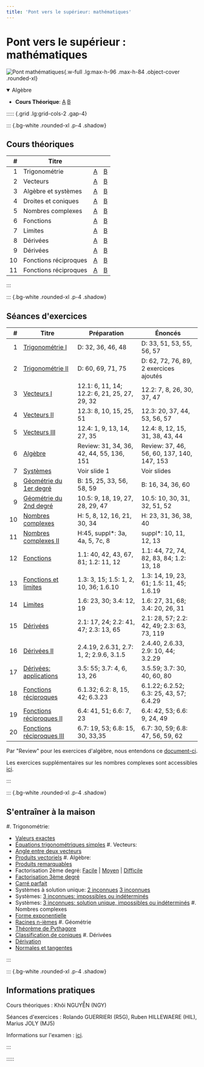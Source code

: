 ```yaml
---
title: 'Pont vers le supérieur: mathématiques'
---
```


# Pont vers le supérieur : mathématiques

![Pont mathématiques](/images/PM1C.png){.w-full .lg:max-h-96 .max-h-84 .object-cover .rounded-xl}

<details open class="bg-white border rounded-xl shadow p-4 py-2 my-4">
<summary class="font-bold">Algèbre</summary>


- **Cours Théorique**: [A](/PM1C/slides/03-algebra?boardName=A) [B](/PM1C/slides/03-algebra?boardName=B)

<AssignmentTable query='{ "courses": { "some": { "code": "algebra" } } }' />
</details>

::::: {.grid .lg:grid-cols-2 .gap-4}

::: {.bg-white .rounded-xl .p-4 .shadow}

## Cours théoriques

|   # | Titre                 |                                                                    |                                                                    |
| --: | --------------------- | :----------------------------------------------------------------: | :----------------------------------------------------------------: |
|   1 | Trigonométrie         |           [A](/PM1C/slides/01-trigonometry?boardName=A)            |           [B](/PM1C/slides/01-trigonometry?boardName=B)            |
|   2 | Vecteurs              |              [A](/PM1C/slides/02-vectors?boardName=A)              |              [B](/PM1C/slides/02-vectors?boardName=B)              |
|   3 | Algèbre et systèmes   |              [A](/PM1C/slides/03-algebra?boardName=A)              |              [B](/PM1C/slides/03-algebra?boardName=B)              |
|   4 | Droites et coniques   | [A](/PM1C/slides/04-straight-lines-and-conic-sections?boardName=A) | [B](/PM1C/slides/04-straight-lines-and-conic-sections?boardName=B) |
|   5 | Nombres complexes     |          [A](/PM1C/slides/05-complex-numbers?boardName=A)          |          [B](/PM1C/slides/05-complex-numbers?boardName=B)          |
|   6 | Fonctions             |             [A](/PM1C/slides/06-functions?boardName=A)             |             [B](/PM1C/slides/06-functions?boardName=B)             |
|   7 | Limites               |              [A](/PM1C/slides/07-limits?boardName=A)               |              [B](/PM1C/slides/07-limits?boardName=B)               |
|   8 | Dérivées              |          [A](/PM1C/slides/08-differentiation?boardName=A)          |          [B](/PM1C/slides/08-differentiation?boardName=B)          |
|   9 | Dérivées              |          [A](/PM1C/slides/09-differentiation?boardName=A)          |          [B](/PM1C/slides/09-differentiation?boardName=B)          |
|  10 | Fonctions réciproques |         [A](/PM1C/slides/10-inverse-functions?boardName=A)         |         [B](/PM1C/slides/10-inverse-functions?boardName=B)         |
|  11 | Fonctions réciproques |         [A](/PM1C/slides/11-inverse-functions?boardName=A)         |         [B](/PM1C/slides/11-inverse-functions?boardName=B)         |

:::

::: {.bg-white .rounded-xl .p-4 .shadow}

## Séances d'exercices

|   # | Titre                                                             | Préparation                                  | Énoncés                                    |
| --: | ----------------------------------------------------------------- | -------------------------------------------- | ------------------------------------------ |
|   1 | [Trigonométrie I](/PM1C/exercises/01-trigonometry)                | D: 32, 36, 46, 48                            | D: 33, 51, 53, 55, 56, 57                  |
|   2 | [Trigonométrie II](/PM1C/exercises/02-trigonometry)               | D: 60, 69, 71, 75                            | D: 62, 72, 76, 89, 2 exercices ajoutés     |
|   3 | [Vecteurs I](/PM1C/exercises/03-vectors)                          | 12.1: 6, 11, 14; 12.2: 6, 21, 25, 27, 29, 32 | 12.2: 7, 8, 26, 30, 37, 47                 |
|   4 | [Vecteurs II](/PM1C/exercises/04-vectors)                         | 12.3: 8, 10, 15, 25, 51                      | 12.3: 20, 37, 44, 53, 56, 57               |
|   5 | [Vecteurs III](/PM1C/exercises/05-vectors)                        | 12.4: 1, 9, 13, 14, 27, 35                   | 12.4: 8, 12, 15, 31, 38, 43, 44            |
|   6 | [Algèbre](/PM1C/exercises/06-algebra)                             | Review: 31, 34, 36, 42, 44, 55, 136, 151     | Review: 37, 46, 56, 60, 137, 140, 147, 153 |
|   7 | [Systèmes](/PM1C/exercises/07-simultaneous-equations)             | Voir slide 1                                 | Voir slides                                |
|   8 | [Géométrie du 1er degré](/PM1C/exercises/08-straight-lines)       | B: 15, 25, 33, 56, 58, 59                    | B: 16, 34, 36, 60                          |
|   9 | [Géométrie du 2nd degré](/PM1C/exercises/09-conic-sections)       | 10.5: 9, 18, 19, 27, 28, 29, 47              | 10.5: 10, 30, 31, 32, 51, 52               |
|  10 | [Nombres complexes](/PM1C/exercises/10-complex-numbers)           | H: 5, 8, 12, 16, 21, 30, 34                  | H: 23, 31, 36, 38, 40                      |
|  11 | [Nombres complexes II](/PM1C/exercises/11-complex-numbers)        | H:45, suppl*: 3a, 4a, 5, 7c, 8               | suppl*: 10, 11, 12, 13                     |
|  12 | [Fonctions](/PM1C/exercises/12-functions)                         | 1.1: 40, 42, 43, 67, 81; 1.2: 11, 12         | 1.1: 44, 72, 74, 82, 83, 84; 1.2: 13, 18   |
|  13 | [Fonctions et limites](/PM1C/exercises/13-functions-and-limits)   | 1.3: 3, 15; 1.5: 1, 2, 10, 36; 1.6.10        | 1.3: 14, 19, 23, 61; 1.5: 11, 45; 1.6.19   |
|  14 | [Limites](/PM1C/exercises/14-limits)                              | 1.6: 23, 30; 3.4: 12, 19                     | 1.6: 27, 31, 68; 3.4: 20, 26, 31           |
|  15 | [Dérivées](/PM1C/exercises/15-differentiation)                    | 2.1: 17, 24; 2.2: 41, 47; 2.3: 13, 65        | 2.1: 28, 57; 2.2: 42, 49; 2.3: 63, 73, 119 |
|  16 | [Dérivées II](/PM1C/exercises/16-differentiation)                 | 2.4.19, 2.6.31, 2.7: 1, 2; 2.9.6, 3.1.5      | 2.4.40, 2.6.33, 2.9: 10, 44; 3.2.29        |
|  17 | [Dérivées: applications](/PM1C/exercises/17-differentiation)      | 3.5: 55; 3.7: 4, 6, 13, 26                   | 3.5.59; 3.7: 30, 40, 60, 80                |
|  18 | [Fonctions réciproques](/PM1C/exercises/18-inverse-functions)     | 6.1.32; 6.2: 8, 15, 42; 6.3.23               | 6.1.22; 6.2.52; 6.3: 25, 43, 57; 6.4.29    |
|  19 | [Fonctions réciproques II](/PM1C/exercises/19-inverse-functions)  | 6.4: 41, 51; 6.6: 7, 23                      | 6.4: 42, 53; 6.6: 9, 24, 49                |
|  20 | [Fonctions réciproques III](/PM1C/exercises/20-inverse-functions) | 6.7: 19, 53; 6.8: 15, 30, 33,35              | 6.7: 30, 59; 6.8: 47, 56, 59, 62           |

Par "Review" pour les exercices d'algèbre,
nous entendons ce [document-ci](https://www.stewartcalculus.com/data/ESSENTIAL%20CALCULUS%20Early%20Transcendentals/upfiles/ess-reviewofalgebra.pdf).

Les exercices supplémentaires sur les nombres complexes sont accessibles [ici](/documents/complex-numbers.pdf).

:::

::: {.bg-white .rounded-xl .p-4 .shadow}

## S'entraîner à la maison

#. Trigonométrie:
   - [Valeurs exactes](/PM1C/practice/trigonometry/exact_values)
   - [Équations trigonométriques simples](/PM1C/practice/trigonometry/simple-equations)
#. Vecteurs:
   - [Angle entre deux vecteurs](/PM1C/practice/vectors/angle)
   - [Produits vectoriels](/PM1C/practice/vectors/cross-product)
#. Algèbre:
   - [Produits remarquables](/PM1C/practice/algebra/binomial-identity)
   - Factorisation 2ème degré:  [Facile](/PM1C/practice/algebra/factorisation-deg2-easy) | [Moyen](/PM1C/practice/algebra/factorisation-deg2-medium) | [Difficile](/PM1C/practice/algebra/factorisation-deg2-hard)
   - [Factorisation 3ème degré](/PM1C/practice/algebra/factorisation-deg3)
   - [Carré parfait](/PM1C/practice/algebra/complete-square)
   - Systèmes à solution unique: [2 inconnues](/PM1C/practice/algebra/systems-2-vars) [3 inconnues](/PM1C/practice/algebra/systems-3-vars)
   - Systèmes: [3 inconnues: impossibles ou indéterminés](/PM1C/practice/algebra/systems-3-vars-2)
   - Systèmes: [3 inconnues: solution unique, impossibles ou indéterminés](/PM1C/practice/algebra/systems-3-vars-3)
#. Nombres complexes
   - [Forme exponentielle](/PM1C/practice/algebra/complex-polar-form)
   - [Racines n-ièmes](/PM1C/practice/algebra/complex-roots)
#. Géométrie
   - [Théorème de Pythagore](/PM1C/practice/geometry/pythagoras)
   - [Classification de coniques](/PM1C/practice/geometry/conic-sections)
#. Dérivées
   - [Dérivation](/PM1C/practice/differentiation/differentiation)
   - [Normales et tangentes](/PM1C/practice/differentiation/tangents)

:::

::: {.bg-white .rounded-xl .p-4 .shadow}

## Informations pratiques

Cours théoriques
: Khôi NGUYỄN (NGY)

Séances d'exercices
: Rolando GUERRIERI (R5G), Ruben HILLEWAERE (HIL), Marius JOLY (MJ5)

Informations sur l'examen
: [ici](/PM1C/exam).

:::

:::::
